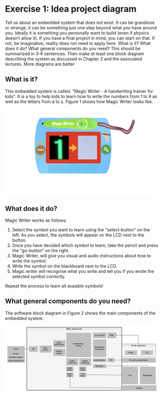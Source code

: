 # Exercise 1: Idea project diagram

Tell us about an embedded system that does not exist. It can be grandiose or strange; it can be
something just one step beyond what you have around you. Ideally it is something you
personally want to build (even if physics doesn’t allow it). If you have a final project in mind, you
can start on that. If not, be imaginative, reality does not need to apply here.
What is it? What does it do? What general components do you need?
This should be summarized in 3-6 sentences. Then make at least one block diagram describing
the system as discussed in Chapter 2 and the associated lectures. More diagrams are better


## What is it?

This embedded system is called: "Magic Writer - A handwriting trainer for kids". It is a toy to help kids to learn how to write the numbers from 1 to 9 as well as the letters from a to z.
Figure 1 shows how Magic Writer looks like.

![Screenshot](MagicWriter.jpeg)



## What does it do?

Magic Writer works as follows:

1. Select the symbol you want to learn using the "select-button" on the left. As you select, the symbols will appear on the LCD next to the button.
2. Once you have decided which symbol to learn, take the pencil and press the "go-button" on the right.
3. Magic Writer, will give you visual and audio instructions about how to write the symbol.
4. Write the symbol on the blackboard next to the LCD.
5. Magic writer will recognise what you write and tell you if you wrote the selected symbol correctly.

Repeat the process to learn all avaiable symbols!

## What general components do you need?

The software block diagram in Figure 2 shows the main components of the embedded system.

![Screenshot](MagicWriter_sw_block_diagram.jpg)